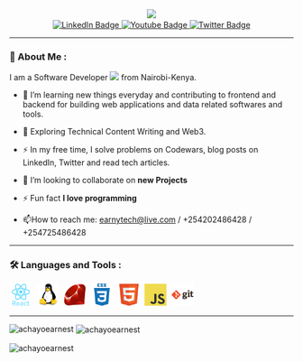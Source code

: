 <div id="header" align="center">
  <img src="https://media.giphy.com/media/M9gbBd9nbDrOTu1Mqx/giphy.gif" width="100"/>
</div>
<div id="badges" align="center">
  <a href="https://www.linkedin.com/in/earnest-achayo-87929580">
    <img src="https://img.shields.io/badge/LinkedIn-blue?style=for-the-badge&logo=linkedin&logoColor=white" alt="LinkedIn Badge"/>
  </a>
  <a href="https://www.youtube.com/channel/UCsJ5Z8upF1vI4oIxBPz69qQ">
    <img src="https://img.shields.io/badge/YouTube-red?style=for-the-badge&logo=youtube&logoColor=white" alt="Youtube Badge"/>
  </a>
  <a href="https://twitter.com/earnytech">
    <img src="https://img.shields.io/badge/Twitter-blue?style=for-the-badge&logo=twitter&logoColor=white" alt="Twitter Badge"/>
  </a>
</div>

---

### 🧞 About Me :
I am a Software Developer <img src="https://media.giphy.com/media/WUlplcMpOCEmTGBtBW/giphy.gif" width="30"> from Nairobi-Kenya.

- :telescope: I’m learning new things everyday and contributing to frontend and backend for building web applications and data related softwares and tools.

- :seedling: Exploring Technical Content Writing and Web3.

- :zap: In my free time, I solve problems on Codewars, blog posts on LinkedIn, Twitter and read tech articles.

-  👯 I’m looking to collaborate on **new Projects**

- ⚡ Fun fact **I love programming**

- :mailbox:How to reach me:  earnytech@live.com / +254202486428 / +254725486428

---
### :hammer_and_wrench: Languages and Tools :
<div>
  <img src="https://github.com/devicons/devicon/blob/master/icons/react/react-original-wordmark.svg" title="React" alt="React" width="40" height="40"/>&nbsp;
  <img src="https://raw.githubusercontent.com/devicons/devicon/1119b9f84c0290e0f0b38982099a2bd027a48bf1/icons/linux/linux-original.svg" title="Linux" alt="Spring" width="40" height="40"/>&nbsp;
  <img src="https://github.com/devicons/devicon/blob/master/icons/ruby/ruby-original.svg" title="Material UI" alt="Python" width="40" height="40"/>&nbsp;
<!--   <img src="https://raw.githubusercontent.com/devicons/devicon/1119b9f84c0290e0f0b38982099a2bd027a48bf1/icons/canva/canva-original.svg" title="Canva" alt="Flutter" width="40" height="40"/>&nbsp; -->
<!--   <img src="https://github.com/devicons/devicon/blob/master/icons/redux/redux-original.svg" title="Redux" alt="Redux " width="40" height="40"/>&nbsp; -->
  <img src="https://github.com/devicons/devicon/blob/master/icons/css3/css3-plain-wordmark.svg"  title="CSS3" alt="CSS" width="40" height="40"/>&nbsp;
  <img src="https://github.com/devicons/devicon/blob/master/icons/html5/html5-original.svg" title="HTML5" alt="HTML" width="40" height="40"/>&nbsp;
  <img src="https://github.com/devicons/devicon/blob/master/icons/javascript/javascript-original.svg" title="JavaScript" alt="JavaScript" width="40" height="40"/>&nbsp;
  <img src="https://github.com/devicons/devicon/blob/master/icons/git/git-original-wordmark.svg" title="Git" **alt="Git" width="40" height="40"/>
</div>

---

<p><img align="left" src="https://github-readme-stats.vercel.app/api/top-langs?username=achayoearnest&show_icons=true&locale=en&layout=compact" alt="achayoearnest" /></p>

<p>&nbsp;<img align="center" src="https://github-readme-stats.vercel.app/api?username=achayoearnest&show_icons=true&locale=en" alt="achayoearnest" /></p>

<p><img align="center" src="https://github-readme-streak-stats.herokuapp.com/?user=achayoearnest&" alt="achayoearnest" /></p>
